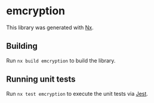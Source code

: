 # emcryption

This library was generated with [Nx](https://nx.dev).

## Building

Run `nx build emcryption` to build the library.

## Running unit tests

Run `nx test emcryption` to execute the unit tests via [Jest](https://jestjs.io).
